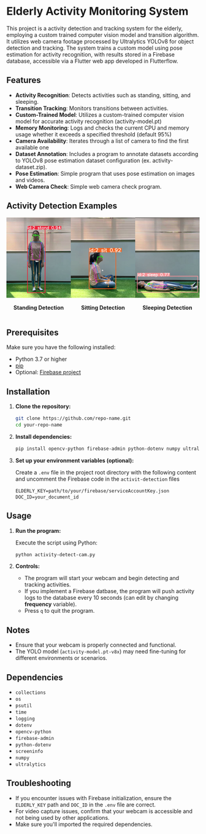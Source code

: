 # Elderly Activity Monitoring System
This project is a activity detection and tracking system for the elderly, employing a custom trained computer vision model and transition algorithm. It utilizes web camera footage processed by Ultralytics YOLOv8 for object detection and tracking. The system trains a custom model using pose estimation for activity recognition, with results stored in a Firebase database, accessible via a Flutter web app developed in Flutterflow.

## Features
- **Activity Recognition**: Detects activities such as standing, sitting, and sleeping.
- **Transition Tracking**: Monitors transitions between activities.
- **Custom-Trained Model**: Utilizes a custom-trained computer vision model for accurate activity recognition (activity-model.pt)
- **Memory Monitoring**: Logs and checks the current CPU and memory usage whether it exceeds a specified threshold (default 95%)
- **Camera Availability**: Iterates through a list of camera to find the first available one
- **Dataset Annotation**: Includes a program to annotate datasets according to YOLOv8 pose estimation dataset configuration (ex. activity-dataset.zip).
- **Pose Estimation**: Simple program that uses pose estimation on images and videos.
- **Web Camera Check**: Simple web camera check program.

## Activity Detection Examples

<div style="display: flex; justify-content: space-evenly;">

  <div style="text-align: center;">
    <img src="examples/stand-example.png" alt="Stand detection" style="width: 200px;">
    <p><strong>Standing Detection</strong></p>
  </div>

  <div style="text-align: center;">
    <img src="examples/sit-example.png" alt="Sit detection" style="width: 200px;">
    <p><strong>Sitting Detection</strong></p>
  </div>

  <div style="text-align: center;">
    <img src="examples/sleep-example.png" alt="Sleep detection" style="width: 200px;">
    <p><strong>Sleeping Detection</strong></p>
  </div>

</div>

## Prerequisites

Make sure you have the following installed:

- Python 3.7 or higher
- [pip](https://pip.pypa.io/en/stable/installation/)
- Optional: [Firebase project](https://firebase.google.com/)

## Installation

1. **Clone the repository:**

   ```bash
   git clone https://github.com/repo-name.git
   cd your-repo-name
   ```

2. **Install dependencies:**

   ```bash
   pip install opencv-python firebase-admin python-dotenv numpy ultralytics
   ```

3. **Set up your environment variables (optional):**

   Create a `.env` file in the project root directory with the following content and uncomment the Firebase code in the `activit-detection` files

   ```env
   ELDERLY_KEY=path/to/your/firebase/serviceAccountKey.json
   DOC_ID=your_document_id
   ```

## Usage

1. **Run the program:**

   Execute the script using Python:

   ```bash
   python activity-detect-cam.py
   ```

2. **Controls:**

   - The program will start your webcam and begin detecting and tracking activities.
   - If you implement a Firebase datbase, the program will push activity logs to the database every 10 seconds (can edit by changing **frequency** variable).
   - Press `q` to quit the program.

## Notes

- Ensure that your webcam is properly connected and functional.
- The YOLO model  (`activity-model.pt-v8x`) may need fine-tuning for different environments or scenarios.

## Dependencies

- `collections`
- `os`
- `psutil`
- `time`
- `logging`
- `dotenv`
- `opencv-python`
- `firebase-admin`
- `python-dotenv`
- `screeninfo`
- `numpy`
- `ultralytics`

## Troubleshooting

- If you encounter issues with Firebase initialization, ensure the `ELDERLY_KEY` path and `DOC_ID` in the `.env` file are correct.
- For video capture issues, confirm that your webcam is accessible and not being used by other applications.
- Make sure you'll imported the required dependencies.



  
